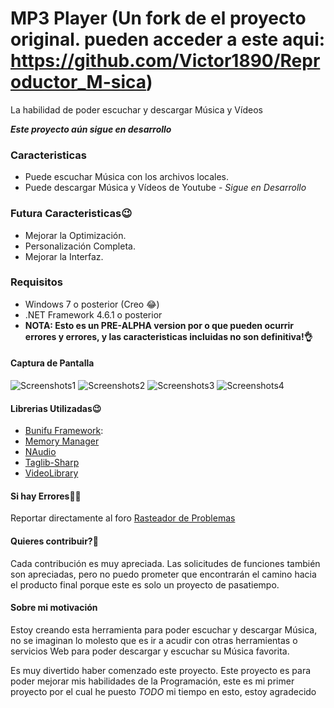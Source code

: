 # MP3 Player (Un fork de el proyecto original. pueden acceder a este aqui: https://github.com/Victor1890/Reproductor_M-sica)
La habilidad de poder escuchar y descargar Música y Vídeos

***Este proyecto aún sigue en desarrollo***

### Caracteristicas
- Puede escuchar Música con los archivos locales.
- Puede descargar Música y Vídeos de Youtube - *Sigue en Desarrollo*

### Futura Caracteristicas😉
- Mejorar la Optimización.
- Personalización Completa.
- Mejorar la Interfaz.

### Requisitos
- Windows 7 o posterior (Creo 😂)
- .NET Framework 4.6.1 o posterior
-  **NOTA: Esto es un PRE-ALPHA version por o que pueden ocurrir errores y errores, y las caracteristicas incluidas no son definitiva!👌**

#### Captura de Pantalla
![Screenshots1](https://user-images.githubusercontent.com/46900196/65837590-4aa1d580-e2c7-11e9-8c7a-2b8abec128f0.PNG)
![Screenshots2](https://user-images.githubusercontent.com/46900196/65837919-e6811080-e2ca-11e9-8150-3f3d5bfdc642.PNG)
![Screenshots3](https://user-images.githubusercontent.com/46900196/65837926-fac50d80-e2ca-11e9-869d-49b2d605cf9e.PNG)
![Screenshots4](https://user-images.githubusercontent.com/46900196/65837937-17f9dc00-e2cb-11e9-9acb-e84a36fde461.PNG)

#### Librerias Utilizadas😉
- [Bunifu Framework](https://bunifuframework.com/):
- [Memory Manager](https://www.youtube.com/channel/UCT-EOg1X4oNcWLli8uAzcfw)
- [NAudio](https://github.com/SjB/NAudio)
- [Taglib-Sharp](https://github.com/mono/taglib-sharp)
- [VideoLibrary](https://github.com/i3arnon/libvideo)

#### Si hay Errores🤷‍♂️
Reportar directamente al foro [Rasteador de Problemas](https://github.com/Victor1890/Reproductor_M-sica/issues)

#### Quieres contribuir?🤔
Cada contribución es muy apreciada. Las solicitudes de funciones también son apreciadas, pero no puedo prometer que encontrarán el camino hacia el producto final porque este es solo un proyecto de pasatiempo.

#### Sobre mi motivación
Estoy creando esta herramienta para poder escuchar y descargar Música, no se imaginan lo molesto que es ir a acudir con otras herramientas o servicios Web para poder descargar y escuchar su Música favorita.

Es muy divertido haber comenzado este proyecto. Este proyecto es para poder mejorar mis habilidades de la Programación, este es mi primer proyecto por el cual he puesto *TODO* mi tiempo en esto, estoy agradecido
